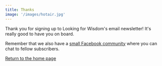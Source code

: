 ```yaml
---
title: Thanks
image: '/images/hotair.jpg'
---
```

Thank you for signing up to Looking for Wisdom's email newsletter! It's really good to have you on board. 

Remember that we also have a [small Facebook community](https://www.facebook.com/groups/lookingforwisdom) where you can chat to fellow subscribers.

<div class="section__navigation"><a href="/" class="button button--primary section-button">Return to the home page</a></div>